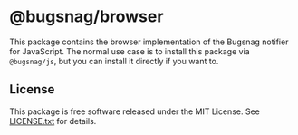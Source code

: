 # @bugsnag/browser

This package contains the browser implementation of the Bugsnag notifier for JavaScript. The normal use case is to install this package via `@bugsnag/js`, but you can install it directly if you want to.

## License

This package is free software released under the MIT License. See [LICENSE.txt](./LICENSE.txt) for details.
